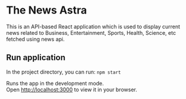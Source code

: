# The News Astra

This is an API-based React application which is used to display current news related to Business, Entertainment, Sports, Health, Science, etc fetched using news api.

## Run application

In the project directory, you can run:
`npm start`

Runs the app in the development mode.\
Open [http://localhost:3000](http://localhost:3000) to view it in your browser.
